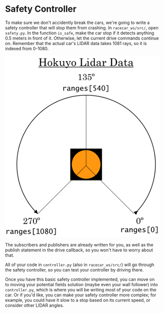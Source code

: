 # Safety Controller 

To make sure we don't accidently break the cars, we're going to write a safety controller that will stop them from crashing. In `racecar_ws/src/`, open `safety.py`. In the function `is_safe`, make the car stop if it detects anything 0.5 meters in front of it. Otherwise, let the current drive commands continue on. Remember that the actual car's LIDAR data takes 1081 rays, so it is indexed from 0-1080. 

![](../Resources/Hokuyo_data.png)

The subscribers and publishers are already written for you, as well as the publish statement in the drive callback, so you won't have to worry about that.

All of your code in `controller.py` (also in `racecar_ws/src/`) will go through the safety controller, so you can test your controller by driving there.

Once you have this basic safety controller implemented, you can move on to moving your potential fields solution (maybe even your wall follower) into `controller.py`, which is where you will be writing most of your code on the car. Or if you'd like, you can make your safety controller more complex; for example, you could have it slow to a stop based on its current speed, or consider other LIDAR angles.
